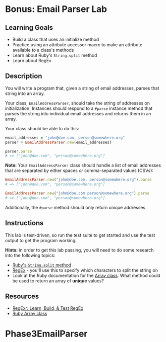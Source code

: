 # Bonus: Email Parser Lab

## Learning Goals

- Build a class that uses an initialize method
- Practice using an attribute accessor macro to make an attribute available to a
  class's methods
- Learn about Ruby's `String.split` method
- Learn about RegEx

## Description

You will write a program that, given a string of email addresses, parses that
string into an array.

Your class, `EmailAddressParser`, should take the string of addresses on
initialization. Instances should respond to a `#parse` instance method that
parses the string into individual email addresses and returns them in an array.

Your class should be able to do this:

```ruby
email_addresses = "john@doe.com, person@somewhere.org"
parser = EmailAddressParser.new(email_addresses)

parser.parse
# => ["john@doe.com", "person@somewhere.org"]
```

**Note:** Your `EmailAddressParser` class should handle a list of email
addresses that are separated by either spaces _or_ comma-separated values
(CSVs):

```rb
EmailAddressParser.new("john@doe.com, person@somewhere.org").parse
# => ["john@doe.com", "person@somewhere.org"]

EmailAddressParser.new("john@doe.com person@somewhere.org").parse
# => ["john@doe.com", "person@somewhere.org"]
```

Additionally, the `#parse` method should only return unique addresses.

## Instructions

This lab is test-driven, so run the test suite to get started and use the test
output to get the program working.

**Hints:** in order to get this lab passing, you will need to do some research
into the following topics:

- [Ruby's `String.split` method](https://www.rubydoc.info/stdlib/core/String:split)
- [RegEx](https://www.rubyguides.com/2015/06/ruby-regex/) - you'll use this to
  specify which characters to split the string on
- Look at the Ruby documentation for the [Array class][array docs]. What method
  could be used to return an array of **unique** values?

## Resources

- [RegExr: Learn, Build, & Test RegEx](https://regexr.com/)
- [Ruby Array class][array docs]

[array docs]: https://ruby-doc.org/core-2.7.3/Array.html
# Phase3EmailParser
